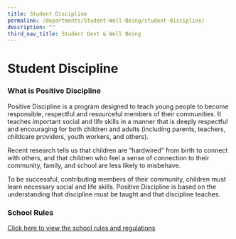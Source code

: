 ```yaml
---
title: Student Discipline
permalink: /departments/Student-Well-Being/student-discipline/
description: ""
third_nav_title: Student Devt & Well Being
---
```

# Student Discipline

### What is Positive Discipline

Positive Discipline is a program designed to teach young people to become responsible, respectful and resourceful members of their communities. It teaches important social and life skills in a manner that is deeply respectful and encouraging for both children and adults (including parents, teachers, childcare providers, youth workers, and others).&nbsp;

Recent research tells us that children are “hardwired” from birth to connect with others, and that children who feel a sense of connection to their community, family, and school are less likely to misbehave. 

To be successful, contributing members of their community, children must learn necessary social and life skills. Positive Discipline is based on the understanding that discipline must be taught and that discipline teaches. 


### School Rules

[Click here to view the school rules and regulations](https://drive.google.com/file/d/1zNPFnzln2PjBU12LUMY3f85omQlLe7Xr/view?usp=sharing)